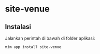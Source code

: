 # site-venue

## Instalasi

Jalankan perintah di bawah di folder aplikasi:

```
mim app install site-venue
```
